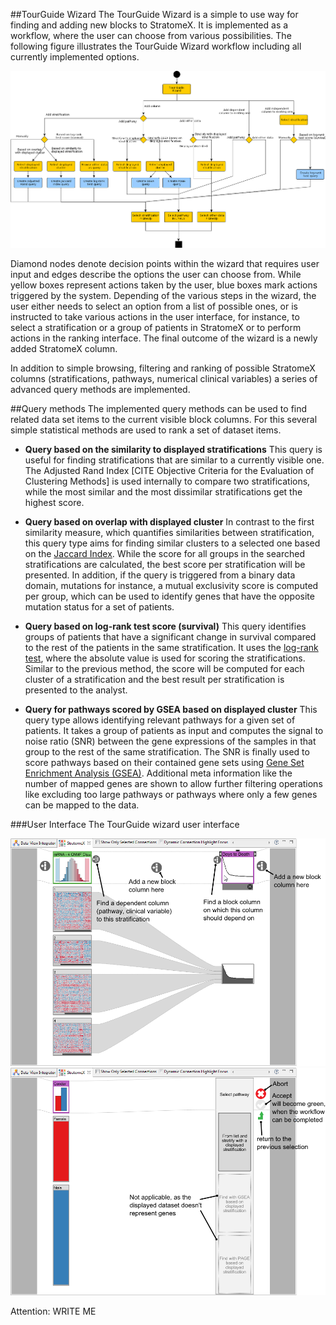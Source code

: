 ##TourGuide Wizard
The TourGuide Wizard is a simple to use way for finding and adding new blocks to StratomeX. It is implemented as a workflow, where the user can choose from various possibilities. The following figure illustrates the TourGuide Wizard workflow including all currently implemented options. 

![](i/workflow.png "Possible choices in Tour Guide wizard")

Diamond nodes denote decision points within the wizard that requires user input and edges describe the options the user can choose from. While yellow boxes represent actions taken by the user, blue boxes mark actions triggered by the system. Depending of the various steps in the wizard, the user either needs to select an option from a list of possible ones, or is instructed to take various actions in the user interface, for instance, to select a stratification or a group of patients in StratomeX or to perform actions in the ranking interface. The final outcome of the wizard is a newly added StratomeX column.

In addition to simple browsing, filtering and ranking of possible StratomeX columns (stratifications, pathways, numerical clinical variables) a series of advanced query methods are implemented.

##Query methods
The implemented query methods can be used to find related data set items to the current visible block columns. For this several simple statistical methods are used to rank a set of dataset items. 

 * **Query based on the similarity to displayed stratifications** 
  This query is useful for finding stratifications that are similar to a currently visible one. The Adjusted Rand Index [CITE Objective Criteria for the Evaluation of Clustering Methods] is used internally to compare two stratifications, while the most similar and the most dissimilar stratifications get the highest score. 

 * **Query based on overlap with displayed cluster** 
  In contrast to the first similarity measure, which quantifies similarities between stratification, this query type aims for finding similar clusters to a selected one based on the [Jaccard Index](http://en.wikipedia.org/wiki/Jaccard_index). While the score for all groups in the searched stratifications are calculated, the best score per stratification will be presented. In addition, if the query is triggered from a binary data domain, mutations for instance, a mutual exclusivity score is computed per group, which can be used to identify genes that have the opposite mutation status for a set of patients.

 * **Query based on log-rank test score (survival)** 
  This query identifies groups of patients that have a significant change in survival compared to the rest of the patients in the same stratification. It uses the [log-rank test](http://en.wikipedia.org/wiki/Logrank_test), where the absolute value is used for scoring the stratifications. Similar to the previous method, the score will be computed for each cluster of a stratification and the best result per stratification is presented to the analyst.

 * **Query for pathways scored by GSEA based on displayed cluster** 
  This query type allows identifying relevant pathways for a given set of patients. It takes a group of patients as input and computes the signal to noise ratio (SNR) between the gene expressions of the samples in that group to the rest of the same stratification. The SNR is finally used to score pathways based on their contained gene sets using [Gene Set Enrichment Analysis (GSEA)](https://www.broadinstitute.org/gsea/index.jsp). Additional meta information like the number of mapped genes are shown to allow further filtering operations like excluding too large pathways or pathways where only a few genes can be mapped to the data.
  
###User Interface
The TourGuide wizard user interface 

![](i/wizard_2.png "three different triggering options to start the TourGuide wizard")
![](i/wizard_1.png "explanation of the TourGuide wizard interface")


Attention: WRITE ME

